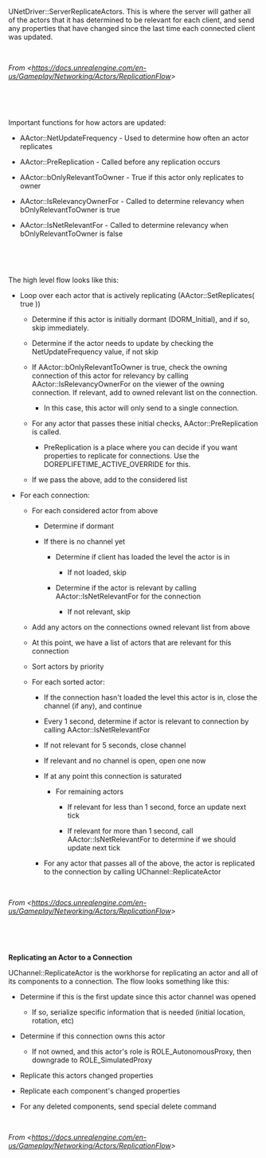 UNetDriver::ServerReplicateActors. This is where the server will gather all of the actors that it has determined to be relevant for each client, and send any properties that have changed since the last time each connected client was updated.

 

*From &lt;<https://docs.unrealengine.com/en-us/Gameplay/Networking/Actors/ReplicationFlow>&gt;*

 

 

Important functions for how actors are updated:

-   AActor::NetUpdateFrequency - Used to determine how often an actor replicates

-   AActor::PreReplication - Called before any replication occurs

-   AActor::bOnlyRelevantToOwner - True if this actor only replicates to owner

-   AActor::IsRelevancyOwnerFor - Called to determine relevancy when bOnlyRelevantToOwner is true

-   AActor::IsNetRelevantFor - Called to determine relevancy when bOnlyRelevantToOwner is false

 

 

The high level flow looks like this:

-   Loop over each actor that is actively replicating (AActor::SetReplicates( true ))

    -   Determine if this actor is initially dormant (DORM\_Initial), and if so, skip immediately.

    -   Determine if the actor needs to update by checking the NetUpdateFrequency value, if not skip

    -   If AActor::bOnlyRelevantToOwner is true, check the owning connection of this actor for relevancy by calling AActor::IsRelevancyOwnerFor on the viewer of the owning connection. If relevant, add to owned relevant list on the connection.

        -   In this case, this actor will only send to a single connection.

    -   For any actor that passes these initial checks, AActor::PreReplication is called.

        -   PreReplication is a place where you can decide if you want properties to replicate for connections. Use the DOREPLIFETIME\_ACTIVE\_OVERRIDE for this.

    -   If we pass the above, add to the considered list

-   For each connection:

    -   For each considered actor from above

        -   Determine if dormant

        -   If there is no channel yet

            -   Determine if client has loaded the level the actor is in

                -   If not loaded, skip

            -   Determine if the actor is relevant by calling AActor::IsNetRelevantFor for the connection

                -   If not relevant, skip

    -   Add any actors on the connections owned relevant list from above

    -   At this point, we have a list of actors that are relevant for this connection

    -   Sort actors by priority

    -   For each sorted actor:

        -   If the connection hasn't loaded the level this actor is in, close the channel (if any), and continue

        -   Every 1 second, determine if actor is relevant to connection by calling AActor::IsNetRelevantFor

        -   If not relevant for 5 seconds, close channel

        -   If relevant and no channel is open, open one now

        -   If at any point this connection is saturated

            -   For remaining actors

                -   If relevant for less than 1 second, force an update next tick

                -   If relevant for more than 1 second, call AActor::IsNetRelevantFor to determine if we should update next tick

        -   For any actor that passes all of the above, the actor is replicated to the connection by calling UChannel::ReplicateActor

 

*From &lt;<https://docs.unrealengine.com/en-us/Gameplay/Networking/Actors/ReplicationFlow>&gt;*

 

 

**Replicating an Actor to a Connection**

UChannel::ReplicateActor is the workhorse for replicating an actor and all of its components to a connection. The flow looks something like this:

-   Determine if this is the first update since this actor channel was opened

    -   If so, serialize specific information that is needed (initial location, rotation, etc)

-   Determine if this connection owns this actor

    -   If not owned, and this actor's role is ROLE\_AutonomousProxy, then downgrade to ROLE\_SimulatedProxy

-   Replicate this actors changed properties

-   Replicate each component's changed properties

-   For any deleted components, send special delete command

 

*From &lt;<https://docs.unrealengine.com/en-us/Gameplay/Networking/Actors/ReplicationFlow>&gt;*
